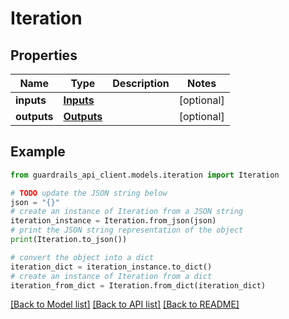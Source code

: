 # Iteration


## Properties

Name | Type | Description | Notes
------------ | ------------- | ------------- | -------------
**inputs** | [**Inputs**](Inputs.md) |  | [optional] 
**outputs** | [**Outputs**](Outputs.md) |  | [optional] 

## Example

```python
from guardrails_api_client.models.iteration import Iteration

# TODO update the JSON string below
json = "{}"
# create an instance of Iteration from a JSON string
iteration_instance = Iteration.from_json(json)
# print the JSON string representation of the object
print(Iteration.to_json())

# convert the object into a dict
iteration_dict = iteration_instance.to_dict()
# create an instance of Iteration from a dict
iteration_from_dict = Iteration.from_dict(iteration_dict)
```
[[Back to Model list]](../README.md#documentation-for-models) [[Back to API list]](../README.md#documentation-for-api-endpoints) [[Back to README]](../README.md)


